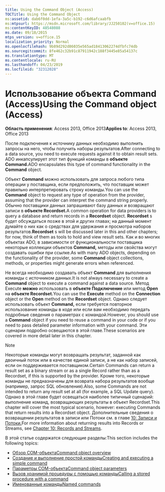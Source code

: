 ```yaml
---
title: Using the Command Object (Access)
TOCTitle: Using the Command Object
ms:assetid: dab6f0dd-1efa-3a5c-b192-c6d6afcaabfb
ms:mtpsurl: https://msdn.microsoft.com/library/JJ250102(v=office.15)
ms:contentKeyID: 48548088
ms.date: 09/18/2015
mtps_version: v=office.15
localization_priority: Normal
ms.openlocfilehash: 9b89d292d86035e565ad18413062274dfbfc74db
ms.sourcegitcommit: 8fe462c32b91c87911942c188f3445e85a54137c
ms.translationtype: MT
ms.contentlocale: ru-RU
ms.lasthandoff: 04/23/2019
ms.locfileid: "32312028"
---
```

# <a name="using-the-command-object-access"></a><span data-ttu-id="9096a-102">Использование объекта Command (Access)</span><span class="sxs-lookup"><span data-stu-id="9096a-102">Using the Command object (Access)</span></span>


<span data-ttu-id="9096a-103">**Область применения**: Access 2013, Office 2013</span><span class="sxs-lookup"><span data-stu-id="9096a-103">**Applies to**: Access 2013, Office 2013</span></span>

<span data-ttu-id="9096a-104">После подключения к источнику данных необходимо выполнить запросы на него, чтобы получить наборы результатов.</span><span class="sxs-lookup"><span data-stu-id="9096a-104">After connecting to a data source, you need to execute requests against it to obtain result sets.</span></span> <span data-ttu-id="9096a-105">ADO инкапсулирует этот тип функций команды в **объекте Command.**</span><span class="sxs-lookup"><span data-stu-id="9096a-105">ADO encapsulates this type of command functionality in the **Command** object.</span></span>

<span data-ttu-id="9096a-106">Объект **Command** можно использовать для запроса любого типа операции у поставщика, если предположить, что поставщик может правильно интерпретировать строку команды.</span><span class="sxs-lookup"><span data-stu-id="9096a-106">You can use the **Command** object to request any type of operation from the provider, assuming that the provider can interpret the command string properly.</span></span> <span data-ttu-id="9096a-107">Обычно поставщики данных запрашивают базу данных и возвращают записи в **объекте Recordset.**</span><span class="sxs-lookup"><span data-stu-id="9096a-107">A common operation for data providers is to query a database and return records in a **Recordset** object.</span></span> <span data-ttu-id="9096a-108">**Recordset** s будет обсуждаться позже в этой и других главах; на данный момент думайте о них как о средствах для удержания и просмотра наборов результатов.</span><span class="sxs-lookup"><span data-stu-id="9096a-108">**Recordset** s will be discussed later in this and other chapters; for now, think of them as tools to hold and view result sets.</span></span> <span data-ttu-id="9096a-109">Как и во многих объектах ADO, в зависимости от функциональности поставщика некоторые коллекции объектов **Command,** методы или свойства могут создавать ошибки при ссылке.</span><span class="sxs-lookup"><span data-stu-id="9096a-109">As with many ADO objects, depending on the functionality of the provider, some **Command** object collections, methods, or properties might generate errors when referenced.</span></span>

<span data-ttu-id="9096a-110">Не всегда необходимо создавать объект **Command** для выполнения команды с источником данных.</span><span class="sxs-lookup"><span data-stu-id="9096a-110">It is not always necessary to create a **Command** object to execute a command against a data source.</span></span> <span data-ttu-id="9096a-111">Метод Execute **можно** использовать в **объекте Подключение** или метод **Open** на **объекте Recordset.**</span><span class="sxs-lookup"><span data-stu-id="9096a-111">You can use the **Execute** method on the **Connection** object or the **Open** method on the **Recordset** object.</span></span> <span data-ttu-id="9096a-112">Однако следует использовать объект **Command,** если требуется повторное использование команды в коде или если вам необходимо передать подробные сведения о параметрах с командой.</span><span class="sxs-lookup"><span data-stu-id="9096a-112">However, you should use a **Command** object if you need to reuse a command in your code or if you need to pass detailed parameter information with your command.</span></span> <span data-ttu-id="9096a-113">Эти сценарии подробно освещаются в этой главе.</span><span class="sxs-lookup"><span data-stu-id="9096a-113">These scenarios are covered in more detail later in this chapter.</span></span>

> [!NOTE]
> <span data-ttu-id="9096a-114">Некоторые команды могут возвращать результат, заданной как двоичный поток или в качестве единой записи, а не как набор записей, если он поддерживается поставщиком.</span><span class="sxs-lookup"><span data-stu-id="9096a-114">Certain Commands can return a result set as a binary stream or as a single Record rather than as a Recordset, if this is supported by the provider.</span></span> <span data-ttu-id="9096a-115">Кроме того, некоторые команды не предназначены для возврата набора результатов вообще (например, запрос SQL обновления).</span><span class="sxs-lookup"><span data-stu-id="9096a-115">Also, some Commands are not intended to return any result set at all (for example, a SQL Update query).</span></span> <span data-ttu-id="9096a-116">Однако в этой главе будет освещаться наиболее типичный сценарий: выполнение команд, возвращающих результаты в объект Recordset.</span><span class="sxs-lookup"><span data-stu-id="9096a-116">This chapter will cover the most typical scenario, however: executing Commands that return results into a Recordset object.</span></span> <span data-ttu-id="9096a-117">Дополнительные сведения о возвращении результатов в записи или Потоки см. в главе [10: Записи и Потоки.](chapter-10-records-and-streams.md)</span><span class="sxs-lookup"><span data-stu-id="9096a-117">For more information about returning results into Records or Streams, see [Chapter 10: Records and Streams](chapter-10-records-and-streams.md).</span></span>

<span data-ttu-id="9096a-118">В этой статье содержатся следующие разделы:</span><span class="sxs-lookup"><span data-stu-id="9096a-118">This section includes the following topics:</span></span>

- [<span data-ttu-id="9096a-119">Обзор COM-объекта</span><span class="sxs-lookup"><span data-stu-id="9096a-119">Command object overview</span></span>](command-object-overview.md)
- [<span data-ttu-id="9096a-120">Создание и выполнение простой команды</span><span class="sxs-lookup"><span data-stu-id="9096a-120">Creating and executing a simple command</span></span>](creating-and-executing-a-simple-command.md)
- [<span data-ttu-id="9096a-121">Параметры COM-объекта</span><span class="sxs-lookup"><span data-stu-id="9096a-121">Command object parameters</span></span>](command-object-parameters.md)
- [<span data-ttu-id="9096a-122">Вызов хранимой процедуры с помощью команды</span><span class="sxs-lookup"><span data-stu-id="9096a-122">Calling a stored procedure with a command</span></span>](calling-a-stored-procedure-with-a-command.md)
- [<span data-ttu-id="9096a-123">Именованные команды</span><span class="sxs-lookup"><span data-stu-id="9096a-123">Named commands</span></span>](named-commands.md)
